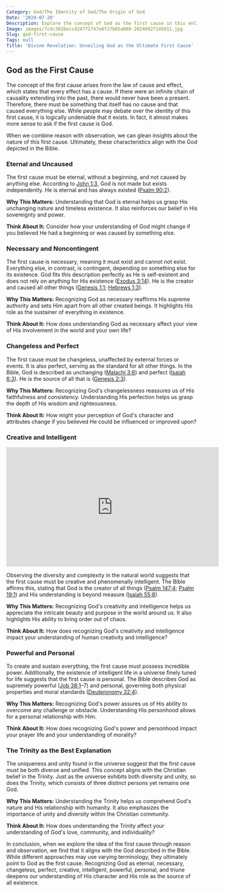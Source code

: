 ```yaml
---
Category: God/The Identity of God/The Origin of God
Date: '2024-07-28'
Description: Explore the concept of God as the first cause in this enlightening article, delving into philosophical arguments and theological perspectives. Discover the implications of God being considered the ultimate originator of all existence.
Image: images/7cdc3826eccd24772747e0f17b05a008-20240927145011.jpg
Slug: god-first-cause
Tags: null
Title: 'Divine Revelation: Unveiling God as the Ultimate First Cause'
---
```


## God as the First Cause

The concept of the first cause arises from the law of cause and effect, which states that every effect has a cause. If there were an infinite chain of causality extending into the past, there would never have been a present. Therefore, there must be something that itself has no cause and that caused everything else. While people may debate over the identity of this first cause, it is logically undeniable that it exists. In fact, it almost makes more sense to ask if the first cause is God.

When we combine reason with observation, we can glean insights about the nature of this first cause. Ultimately, these characteristics align with the God depicted in the Bible. 

### Eternal and Uncaused

The first cause must be eternal, without a beginning, and not caused by anything else. According to [John 1:3](https://www.bibleref.com/John/1/John-1-3.html), God is not made but exists independently. He is eternal and has always existed ([Psalm 90:2](https://www.bibleref.com/Psalm/90/Psalm-90-2.html)).

**Why This Matters:** Understanding that God is eternal helps us grasp His unchanging nature and timeless existence. It also reinforces our belief in His sovereignty and power.

**Think About It:** Consider how your understanding of God might change if you believed He had a beginning or was caused by something else.

### Necessary and Noncontingent

The first cause is necessary, meaning it must exist and cannot not exist. Everything else, in contrast, is contingent, depending on something else for its existence. God fits this description perfectly as He is self-existent and does not rely on anything for His existence ([Exodus 3:14](https://www.bibleref.com/Exodus/3/Exodus-3-14.html)). He is the creator and caused all other things ([Genesis 1:1](https://www.bibleref.com/Genesis/1/Genesis-1-1.html); [Hebrews 1:3](https://www.bibleref.com/Hebrews/1/Hebrews-1-3.html)).

**Why This Matters:** Recognizing God as necessary reaffirms His supreme authority and sets Him apart from all other created beings. It highlights His role as the sustainer of everything in existence.

**Think About It:** How does understanding God as necessary affect your view of His involvement in the world and your own life?

### Changeless and Perfect

The first cause must be changeless, unaffected by external forces or events. It is also perfect, serving as the standard for all other things. In the Bible, God is described as unchanging ([Malachi 3:6](https://www.bibleref.com/Malachi/3/Malachi-3-6.html)) and perfect ([Isaiah 6:3](https://www.bibleref.com/Isaiah/6/Isaiah-6-3.html)). He is the source of all that is ([Genesis 2:3](https://www.bibleref.com/Genesis/2/Genesis-2-3.html)).

**Why This Matters:** Recognizing God's changelessness reassures us of His faithfulness and consistency. Understanding His perfection helps us grasp the depth of His wisdom and righteousness.

**Think About It:** How might your perception of God's character and attributes change if you believed He could be influenced or improved upon?

### Creative and Intelligent


<iframe width="560" height="315" src="https://www.youtube.com/embed/mbGxtfboRhQ" frameborder="0" allow="autoplay; encrypted-media" allowfullscreen></iframe>


Observing the diversity and complexity in the natural world suggests that the first cause must be creative and phenomenally intelligent. The Bible affirms this, stating that God is the creator of all things ([Psalm 147:4](https://www.bibleref.com/Psalm/147/Psalm-147-4.html); [Psalm 19:1](https://www.bibleref.com/Psalm/19/Psalm-19-1.html)) and His understanding is beyond measure ([Isaiah 55:8](https://www.bibleref.com/Isaiah/55/Isaiah-55-8.html)).

**Why This Matters:** Recognizing God's creativity and intelligence helps us appreciate the intricate beauty and purpose in the world around us. It also highlights His ability to bring order out of chaos.

**Think About It:** How does recognizing God's creativity and intelligence impact your understanding of human creativity and intelligence?

### Powerful and Personal

To create and sustain everything, the first cause must possess incredible power. Additionally, the existence of intelligent life in a universe finely tuned for life suggests that the first cause is personal. The Bible describes God as supremely powerful ([Job 38:1](https://www.bibleref.com/Job/38/Job-38-1.html)–7) and personal, governing both physical properties and moral standards ([Deuteronomy 32:4](https://www.bibleref.com/Deuteronomy/32/Deuteronomy-32-4.html)).

**Why This Matters:** Recognizing God's power assures us of His ability to overcome any challenge or obstacle. Understanding His personhood allows for a personal relationship with Him.

**Think About It:** How does recognizing God's power and personhood impact your prayer life and your understanding of morality?

### The Trinity as the Best Explanation

The uniqueness and unity found in the universe suggest that the first cause must be both diverse and unified. This concept aligns with the Christian belief in the Trinity. Just as the universe exhibits both diversity and unity, so does the Trinity, which consists of three distinct persons yet remains one God.

**Why This Matters:** Understanding the Trinity helps us comprehend God's nature and His relationship with humanity. It also emphasizes the importance of unity and diversity within the Christian community.

**Think About It:** How does understanding the Trinity affect your understanding of God's love, community, and individuality?

In conclusion, when we explore the idea of the first cause through reason and observation, we find that it aligns with the God described in the Bible. While different approaches may use varying terminology, they ultimately point to God as the first cause. Recognizing God as eternal, necessary, changeless, perfect, creative, intelligent, powerful, personal, and triune deepens our understanding of His character and His role as the source of all existence.